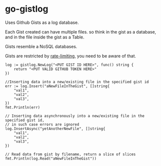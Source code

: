 # go-gistlog

Uses Github Gists as a log database.

Each Gist created can have multiple files. so think in the gist as a database, and in the file inside the gist as a Table.

Gists resemble a NoSQL databases.

Gists are restricted by [rate-limiting](https://docs.github.com/en/developers/apps/rate-limits-for-github-apps), you need to be aware of that.

```golang
log := gistlog.NewLog("<PUT GIST ID HERE>", func() string {
	return "<PUT VALID GITHUB TOKEN HERE>"
})

//Inserting data into a new/existing file in the specified gist id
err := log.Insert("aNewFileInTheGist", []string{
	"val1",
	"val2",
	"val3",
})
fmt.Println(err)

// Inserting data asynchronously into a new/existing file in the specified gist id,
// in such case errors are ignored
log.InsertAsync("yetAnotherNewFile", []string{
	"val1",
	"val2",
	"val3",
})

// Read data from gist by filename, return a slice of slices
fmt.Println(log.Read("aNewFileInTheGist"))
```

